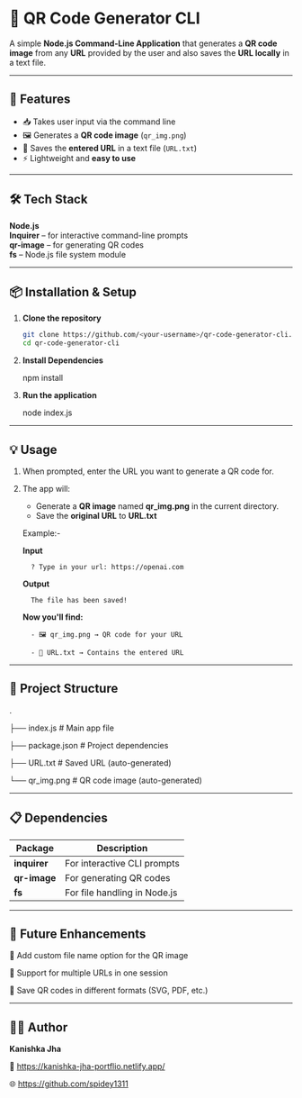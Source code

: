 # 🧭 QR Code Generator CLI

A simple **Node.js Command-Line Application** that generates a **QR code image** from any **URL** provided by the user and also saves the **URL locally** in a text file.

---

## 🚀 Features

- 📥 Takes user input via the command line  
- 🖼️ Generates a **QR code image** (`qr_img.png`)  
- 📝 Saves the **entered URL** in a text file (`URL.txt`)  
- ⚡ Lightweight and **easy to use**

---

## 🛠️ Tech Stack

**Node.js**  
**Inquirer** – for interactive command-line prompts  
**qr-image** – for generating QR codes  
**fs** – Node.js file system module

---

## 📦 Installation & Setup

1. **Clone the repository**

   ```bash
   git clone https://github.com/<your-username>/qr-code-generator-cli.git
   cd qr-code-generator-cli

2. **Install Dependencies**

   npm install

3. **Run the application**

   node index.js

---

## 💡 Usage
1. When prompted, enter the URL you want to generate a QR code for.
2. The app will:
     - Generate a **QR image** named **qr_img.png** in the current directory.
     - Save the **original URL** to **URL.txt**

   Example:- 

     **Input** 

         ? Type in your url: https://openai.com

     **Output**

         The file has been saved!

     **Now you'll find:**

         - 🖼️ qr_img.png → QR code for your URL

         - 📝 URL.txt → Contains the entered URL

---

## 📁 Project Structure
.

├── index.js        # Main app file

├── package.json    # Project dependencies

├── URL.txt         # Saved URL (auto-generated)

└── qr_img.png      # QR code image (auto-generated)

---

## 📋 Dependencies

| Package      | Description                  |
| ------------ | ---------------------------- |
| **inquirer** | For interactive CLI prompts  |
| **qr-image** | For generating QR codes      |
| **fs**       | For file handling in Node.js |

---

## 🧠 Future Enhancements

🔹 Add custom file name option for the QR image

🔹 Support for multiple URLs in one session

🔹 Save QR codes in different formats (SVG, PDF, etc.)

---

## 👨‍💻 Author
  **Kanishka Jha**
  
  📧 https://kanishka-jha-portflio.netlify.app/  
  
  🌐 https://github.com/spidey1311
